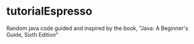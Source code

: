 # tutorialEspresso
Random java code guided and inspired by the book, "Java: A Beginner's Guide, Sixth Edition"
